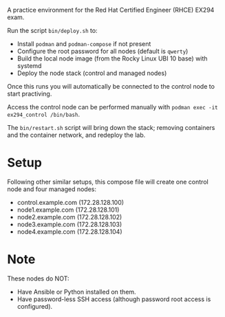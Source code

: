 A practice environment for the Red Hat Certified Engineer (RHCE) EX294 exam.

Run the script `bin/deploy.sh` to:
- Install `podman` and `podman-compose` if not present
- Configure the root password for all nodes (default is `qwerty`)
- Build the local node image (from the Rocky Linux UBI 10 base) with systemd
- Deploy the node stack (control and managed nodes)

Once this runs you will automatically be connected to the control node to start practiving.

Access the control node can be performed manually with `podman exec -it ex294_control /bin/bash`.

The `bin/restart.sh` script will bring down the stack; removing containers and the container network, and redeploy the lab.

# Setup
Following other similar setups, this compose file will create one control node and four managed nodes:
- control.example.com (172.28.128.100)
- node1.example.com (172.28.128.101)
- node2.example.com (172.28.128.102)
- node3.example.com (172.28.128.103)
- node4.example.com (172.28.128.104)

# Note
These nodes do NOT:
- Have Ansible or Python installed on them.
- Have password-less SSH access (although password root access is configured).
